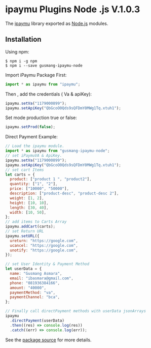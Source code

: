 # ipaymu Plugins Node .js V.1.0.3

The [ipaymu](https://ipaymu.com/) library exported as [Node.js](https://nodejs.org/) modules.

## Installation

Using npm:

```shell
$ npm i -g npm
$ npm i --save gusmang-ipaymu-node
```

Import iPaymu Package First:

```js
import * as ipaymu from "ipaymu";
```

Then , add the credentials ( Va & apiKey):

```js
ipaymu.setVa("1179000899");
ipaymu.setApiKey("QbGcoO0Qds9sQFDmY0MWg1Tq.xtuh1");
```

Set mode production true or false:

```js
ipaymu.setProd(false);
```

Direct Payment Example:

```js
// Load the ipaymu module.
import * as ipaymu from "gusmang-ipaymu-node";
// set iPaymuVA & ApiKey.
ipaymu.setVa("1179000899");
ipaymu.setApiKey("QbGcoO0Qds9sQFDmY0MWg1Tq.xtuh1");
// set cart Items
let carts = {
  product: ["product 1 ", "product2"],
  quantity: ["1", "2"],
  price: ["10000", "50000"],
  description: ["product-desc", "product-desc 2"],
  weight: [1, 2],
  height: [10, 10],
  length: [30, 40],
  width: [10, 50],
};
// add items to Carts Array
ipaymu.addCart(carts);
// set Return URL
ipaymu.setURL({
  ureturn: "https://google.com",
  ucancel: "https://google.com",
  unotify: "https://google.com",
});

// set User Identity & Payment Method
let userData = {
  name: "Gusmang Asmara",
  email: "ibasmara@gmail.com",
  phone: "081936384166",
  amount: "40000",
  paymentMethod: "va",
  paymentChannel: "bca",
};

// Finally call directPayment methods with userData jsonArrays
ipaymu
  .directPayment(userData)
  .then((res) => console.log(res))
  .catch((err) => console.log(err));
```

See the [package source](https://github.com/gusmang/ipaymu-plugins-node/blob/main) for more details.
